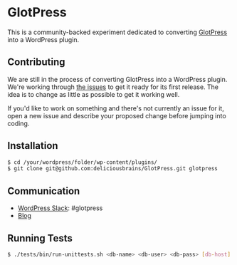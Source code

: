 # GlotPress

This is a community-backed experiment dedicated to converting [GlotPress](https://github.com/GlotPress/GlotPress) into a WordPress plugin.

## Contributing

We are still in the process of converting GlotPress into a WordPress plugin. We're working through [the issues](https://github.com/deliciousbrains/GlotPress/milestones/1.0) to get it ready for its first release. The idea is to change as little as possible to get it working well.

If you'd like to work on something and there's not currently an issue for it, open a new issue and describe your proposed change before jumping into coding.

## Installation

```bash
$ cd /your/wordpress/folder/wp-content/plugins/
$ git clone git@github.com:deliciousbrains/GlotPress.git glotpress
```

## Communication

* [WordPress Slack](https://chat.wordpress.org/): #glotpress
* [Blog](http://blog.glotpress.org/)

## Running Tests

```bash
$ ./tests/bin/run-unittests.sh <db-name> <db-user> <db-pass> [db-host] [wp-version] [drop-db]
```